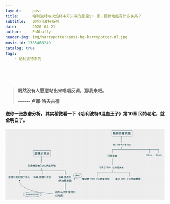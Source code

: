 ```yaml
---
layout:     post
title:      哈利波特与火焰杯中开头写的里德尔一家，跟伏地魔有什么关系？
subtitle:   论哈利波特系列
date:       2020-04-21
author:     PhDLuffy
header-img: img/harrypotter/post-bg-harrypotter-07.jpg
music-id: 1385468249
catalog: true
tags:
    - 哈利波特系列



---
```


> **既然没有人愿意站出来唱唱反调，那我来吧。**
>
> **------ 卢娜·洛夫古德**

#### 送你一张族谱分析，其实稍微看一下《哈利波特6混血王子》第10章 冈特老宅，就全明白了。

![](https://raw.githubusercontent.com/PhDLuffy/PicGo/master/img/汤姆马沃罗里德尔家族族谱.png)

